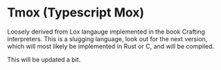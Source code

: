 # Tmox (Typescript Mox)

Loosely derived from Lox langauge implemented in the book Crafting interpreters. This is a slugging language, look out for the next version, which will most likely be implemented in Rust or C, and will be compiled.

This will be updated a bit.